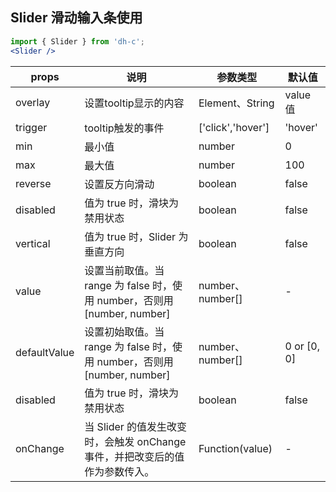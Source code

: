 ## **Slider** 滑动输入条使用
```jsx
import { Slider } from 'dh-c';
<Slider />
```
| props | 说明 | 参数类型 | 默认值|
|-------|-----|---------|------|
|overlay| 设置tooltip显示的内容| Element、String | value值|
|trigger | tooltip触发的事件|['click','hover']| 'hover'|
| min | 最小值 | number | 0|
| max | 最大值 | number | 100|
| reverse| 设置反方向滑动 |boolean| false|
| disabled | 值为 true 时，滑块为禁用状态 | boolean | false|
| vertical |值为 true 时，Slider 为垂直方向 | boolean | false|
| value | 设置当前取值。当 range 为 false 时，使用 number，否则用 [number, number] | number、number[] | -|
| defaultValue | 设置初始取值。当 range 为 false 时，使用 number，否则用 [number, number] | number、number[] | 0 or [0, 0]|
| disabled | 值为 true 时，滑块为禁用状态 | boolean | false|
| onChange | 当 Slider 的值发生改变时，会触发 onChange 事件，并把改变后的值作为参数传入。 | Function(value) | -|

